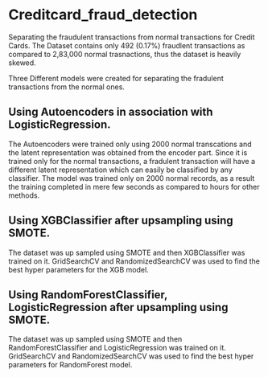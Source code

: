 # Creditcard_fraud_detection
Separating the fraudulent transactions from normal transactions for Credit Cards.
The Dataset contains only 492 (0.17%) fraudlent transactions as compared to 2,83,000 normal trasnactions, thus the dataset is heavily skewed.

Three Different models were created for separating the fradulent transactions from the normal ones.

## Using Autoencoders in association with LogisticRegression.
The Autoencoders were trained only using 2000 normal transcations and the latent representation was obtained from the encoder part.
Since it is trained only for the normal transactions, a fradulent transaction will have a different latent representation which can easily be classified by any classifier.
The model was trained only on 2000 normal records, as a result the training completed in mere few seconds as compared to hours for other methods.

## Using XGBClassifier after upsampling using SMOTE.
The dataset was up sampled using SMOTE and then XGBClassifier was trained on it.
GridSearchCV and RandomizedSearchCV was used to find the best hyper parameters for the XGB model.

## Using RandomForestClassifier, LogisticRegression after upsampling using SMOTE.
The dataset was up sampled using SMOTE and then RandomForestClassifier and LogisticRegression was trained on it.
GridSearchCV and RandomizedSearchCV was used to find the best hyper parameters for RandomForest model.

